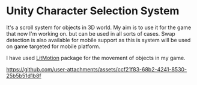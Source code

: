 # Unity Character Selection System

It's a scroll system for objects in 3D world. My aim is to use it for the game that now I'm working on.
but can be used in all sorts of cases. Swap detection is also available for mobile support as this is system
will be used on game targeted for mobile platform. 

I have used [LitMotion](https://github.com/AnnulusGames/LitMotion/tree/main) package for the movement of 
objects in my game. 

https://github.com/user-attachments/assets/ccf21f83-68b2-4241-8530-25b5b51d1b8f

